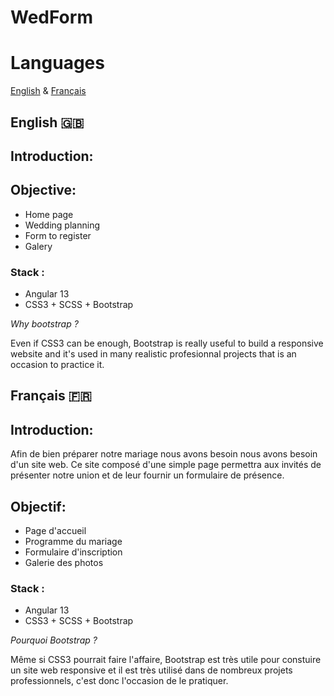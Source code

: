 # WedForm

# Languages
[English](#english-)
&
[Français](#français-)


## English 🇬🇧

## Introduction:


## Objective:
- Home page
- Wedding planning
- Form to register
- Galery


### Stack :
- Angular 13
- CSS3 + SCSS + Bootstrap


*Why bootstrap ?* </br> 

Even if CSS3 can be enough, Bootstrap is really useful to build a responsive website and it's used in many realistic profesionnal projects that is an occasion to practice it.

## Français 🇫🇷


## Introduction:
<p>Afin de bien préparer notre mariage nous avons besoin nous avons besoin d'un site web. Ce site composé d'une simple page permettra aux invités de présenter notre union et de leur fournir un formulaire de présence.</p>

## Objectif:
- Page d'accueil
- Programme du mariage
- Formulaire d'inscription
- Galerie des photos


### Stack :
- Angular 13
- CSS3 + SCSS + Bootstrap


*Pourquoi Bootstrap ?* </br> 

Même si CSS3 pourrait faire l'affaire, Bootstrap est très utile pour constuire un site web responsive et il est très utilisé dans de nombreux projets professionnels, c'est donc l'occasion de le pratiquer.
